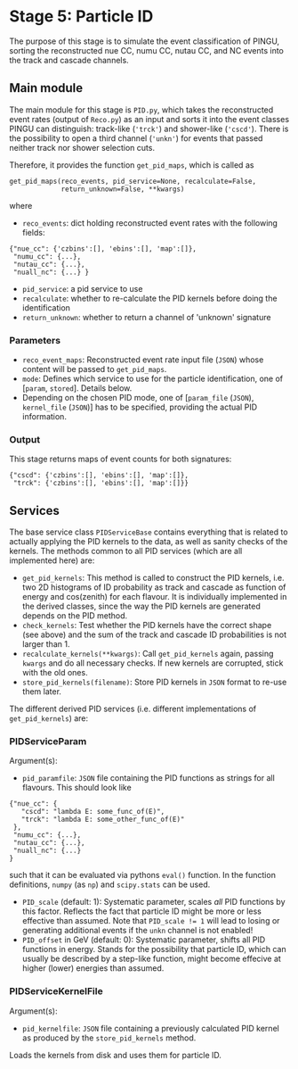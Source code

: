 # Stage 5: Particle ID

The purpose of this stage is to simulate the event classification of
PINGU, sorting the reconstructed nue CC, numu CC, nutau CC, and NC
events into the track and cascade channels.

## Main module

The main module for this stage is `PID.py`, which takes the
reconstructed event rates (output of `Reco.py`) as an input and sorts
it into the event classes PINGU can distinguish: track-like (`'trck'`)
and shower-like (`'cscd'`). There is the possibility to open a third
channel (`'unkn'`) for events that passed neither track nor shower
selection cuts.

Therefore, it provides the function `get_pid_maps`, which is called as
```
get_pid_maps(reco_events, pid_service=None, recalculate=False,
             return_unknown=False, **kwargs)
```
where
* `reco_events`: dict holding reconstructed event rates with the
following fields:
```
{"nue_cc": {'czbins':[], 'ebins':[], 'map':[]},
 "numu_cc": {...},
 "nutau_cc": {...},
 "nuall_nc": {...} }
```
* `pid_service`: a pid service to use
* `recalculate`: whether to re-calculate the PID kernels before doing the
 identification
* `return_unknown`: whether to return a channel of 'unknown' signature

### Parameters

* `reco_event_maps`: Reconstructed event rate input file (`JSON`) whose
 content will be passed to `get_pid_maps`.
* `mode`: Defines which service to use for the particle identification,
 one of [`param`, `stored`]. Details below.
* Depending on the chosen PID mode, one of [`param_file` (`JSON`), `kernel_file` (`JSON`)]
 has to be specified, providing the actual PID information.

### Output

This stage returns maps of event counts for both signatures:
```
{"cscd": {'czbins':[], 'ebins':[], 'map':[]},
 "trck": {'czbins':[], 'ebins':[], 'map':[]}}
```

## Services

The base service class `PIDServiceBase` contains everything that is
related to actually applying the PID kernels to the data, as
well as sanity checks of the kernels. The methods common to all PID
services (which are all implemented here) are:

* `get_pid_kernels`: This method is called to construct the PID kernels,
 i.e. two 2D histograms of ID probability as track and cascade as function
 of energy and cos(zenith) for each flavour. It is individually
 implemented in the derived classes, since the way the PID kernels are
 generated depends on the PID method.
* `check_kernels`: Test whether the PID kernels have the correct shape
 (see above) and the sum of the track and cascade ID probabilities is not
 larger than 1.
* `recalculate_kernels(**kwargs)`: Call `get_pid_kernels` again, passing
 `kwargs` and do all necessary checks. If new kernels are corrupted,
 stick with the old ones.
* `store_pid_kernels(filename)`: Store PID kernels in `JSON`  format to
 re-use them later.

The different derived PID services (i.e. different implementations
of `get_pid_kernels`) are:

### PIDServiceParam
Argument(s):
* `pid_paramfile`: `JSON` file containing the PID functions as strings for
all flavours. This should look like
```
{"nue_cc": {
   "cscd": "lambda E: some_func_of(E)",
   "trck": "lambda E: some_other_func_of(E)"
 },
 "numu_cc": {...},
 "nutau_cc": {...},
 "nuall_nc": {...}
}
```
such that it can be evaluated via pythons `eval()` function. In the function
definitions, `numpy` (as `np`) and `scipy.stats` can be used.
* `PID_scale` (default: 1): Systematic parameter, scales *all* PID functions
 by this factor. Reflects the fact that particle ID might be more or less
 effective than assumed. Note that `PID_scale != 1` will lead to losing or
 generating additional  events if the `unkn` channel is not enabled!
* `PID_offset` in GeV (default: 0): Systematic parameter, shifts all PID
 functions in energy. Stands for the possibility that particle ID, which can
 usually be described by a step-like function, might become effecive at higher
 (lower) energies than assumed.

### PIDServiceKernelFile

Argument(s):
* `pid_kernelfile`: `JSON` file containing a previously calculated PID
 kernel as produced by the `store_pid_kernels` method.

Loads the kernels from disk and uses them for particle ID.
